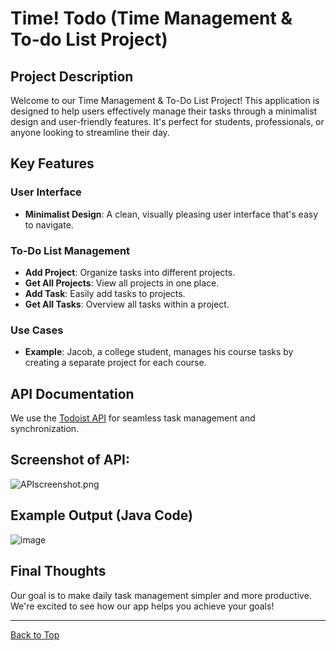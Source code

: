 # Time! Todo (Time Management & To-do List Project)

## Project Description
Welcome to our Time Management & To-Do List Project! This application is designed to help users effectively manage their tasks through a minimalist design and user-friendly features. It's perfect for students, professionals, or anyone looking to streamline their day.

## Key Features

### User Interface 
- **Minimalist Design**: A clean, visually pleasing user interface that's easy to navigate.

### To-Do List Management
- **Add Project**: Organize tasks into different projects.
- **Get All Projects**: View all projects in one place.
- **Add Task**: Easily add tasks to projects.
- **Get All Tasks**: Overview all tasks within a project.

### Use Cases
- **Example**: Jacob, a college student, manages his course tasks by creating a separate project for each course.


## API Documentation
We use the [Todoist API](https://developer.todoist.com/rest/v2/#overview) for seamless task management and synchronization.

## Screenshot of API:
![APIscreenshot.png](APIscreenshot.png)


## Example Output (Java Code)
![image](https://github.com/ximing21/207-Group/assets/66059161/c2f7dd8b-3f7d-4eb4-8929-dd0edf754fb6)

## Final Thoughts
Our goal is to make daily task management simpler and more productive. We're excited to see how our app helps you achieve your goals!

---

[Back to Top](#time-management--to-do-list-project)
